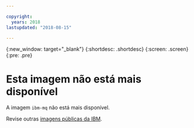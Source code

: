 ```yaml
---

copyright:
  years: 2018
lastupdated: "2018-08-15"

---
```


{:new_window: target="_blank"}
{:shortdesc: .shortdesc}
{:screen: .screen}
{:pre: .pre}

# Esta imagem não está mais disponível

A imagem `ibm-mq` não está mais disponível.

Revise outras [imagens públicas da IBM](/docs/services/RegistryImages/index.html#ibm_images).
